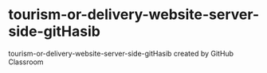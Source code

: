 # tourism-or-delivery-website-server-side-gitHasib
tourism-or-delivery-website-server-side-gitHasib created by GitHub Classroom
